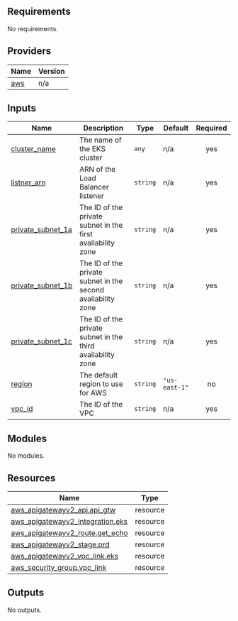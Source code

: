 <!-- BEGIN_TF_DOCS -->

## Requirements

No requirements.
## Providers

| Name | Version |
|------|---------|
| <a name="provider_aws"></a> [aws](#provider\_aws) | n/a |
## Inputs

| Name | Description | Type | Default | Required |
|------|-------------|------|---------|:--------:|
| <a name="input_cluster_name"></a> [cluster\_name](#input\_cluster\_name) | The name of the EKS cluster | `any` | n/a | yes |
| <a name="input_listner_arn"></a> [listner\_arn](#input\_listner\_arn) | ARN of the Load Balancer listener | `string` | n/a | yes |
| <a name="input_private_subnet_1a"></a> [private\_subnet\_1a](#input\_private\_subnet\_1a) | The ID of the private subnet in the first availability zone | `string` | n/a | yes |
| <a name="input_private_subnet_1b"></a> [private\_subnet\_1b](#input\_private\_subnet\_1b) | The ID of the private subnet in the second availability zone | `string` | n/a | yes |
| <a name="input_private_subnet_1c"></a> [private\_subnet\_1c](#input\_private\_subnet\_1c) | The ID of the private subnet in the third availability zone | `string` | n/a | yes |
| <a name="input_region"></a> [region](#input\_region) | The default region to use for AWS | `string` | `"us-east-1"` | no |
| <a name="input_vpc_id"></a> [vpc\_id](#input\_vpc\_id) | The ID of the VPC | `string` | n/a | yes |
## Modules

No modules.
## Resources

| Name | Type |
|------|------|
| [aws_apigatewayv2_api.api_gtw](https://registry.terraform.io/providers/hashicorp/aws/latest/docs/resources/apigatewayv2_api) | resource |
| [aws_apigatewayv2_integration.eks](https://registry.terraform.io/providers/hashicorp/aws/latest/docs/resources/apigatewayv2_integration) | resource |
| [aws_apigatewayv2_route.get_echo](https://registry.terraform.io/providers/hashicorp/aws/latest/docs/resources/apigatewayv2_route) | resource |
| [aws_apigatewayv2_stage.prd](https://registry.terraform.io/providers/hashicorp/aws/latest/docs/resources/apigatewayv2_stage) | resource |
| [aws_apigatewayv2_vpc_link.eks](https://registry.terraform.io/providers/hashicorp/aws/latest/docs/resources/apigatewayv2_vpc_link) | resource |
| [aws_security_group.vpc_link](https://registry.terraform.io/providers/hashicorp/aws/latest/docs/resources/security_group) | resource |
## Outputs

No outputs.
<!-- END_TF_DOCS -->
